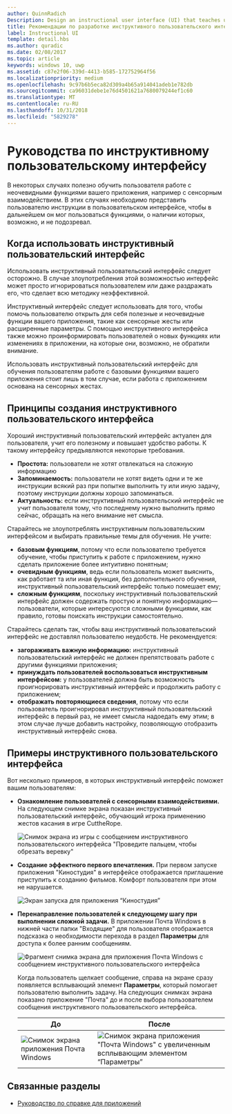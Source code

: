 ```yaml
---
author: QuinnRadich
Description: Design an instructional user interface (UI) that teaches users how to work with your UWP app.
title: Рекомендации по разработке инструктивного пользовательского интерфейса
label: Instructional UI
template: detail.hbs
ms.author: quradic
ms.date: 02/08/2017
ms.topic: article
keywords: windows 10, uwp
ms.assetid: c87e2f06-339d-4413-b585-172752964f56
ms.localizationpriority: medium
ms.openlocfilehash: 9c97b6b5eca82d309a4b65a914041adeb1e782db
ms.sourcegitcommit: ca96031debe1e76d4501621a7680079244ef1c60
ms.translationtype: MT
ms.contentlocale: ru-RU
ms.lasthandoff: 10/31/2018
ms.locfileid: "5829278"
---
```

# <a name="instructional-ui-guidelines"></a>Руководства по инструктивному пользовательскому интерфейсу



В некоторых случаях полезно обучить пользователя работе с неочевидными функциями вашего приложения, например с сенсорным взаимодействием. В этих случаях необходимо представить пользователю инструкции в пользовательском интерфейсе, чтобы в дальнейшем он мог пользоваться функциями, о наличии которых, возможно, и не подозревал.

## <a name="when-to-use-instructional-ui"></a>Когда использовать инструктивный пользовательский интерфейс

Использовать инструктивный пользовательский интерфейс следует осторожно. В случае злоупотребления этой возможностью интерфейс может просто игнорироваться пользователем или даже раздражать его, что сделает всю методику неэффективной.

Инструктивный интерфейс следует использовать для того, чтобы помочь пользователю открыть для себя полезные и неочевидные функции вашего приложения, такие как сенсорные жесты или расширенные параметры. С помощью инструктивного интерфейса также можно проинформировать пользователей о новых функциях или изменениях в приложении, на которые они, возможно, не обратили внимание.

Использовать инструктивный пользовательский интерфейс для обучения пользователям работе с базовыми функциями вашего приложения стоит лишь в том случае, если работа с приложением основана на сенсорных жестах.

## <a name="principles-of-writing-instructional-ui"></a>Принципы создания инструктивного пользовательского интерфейса

Хороший инструктивный пользовательский интерфейс актуален для пользователя, учит его полезному и повышает удобство работы. К такому интерфейсу предъявляются некоторые требования.

-   **Простота:** пользователи не хотят отвлекаться на сложную информацию
-   **Запоминаемость:** пользователи не хотят видеть одни и те же инструкции всякий раз при попытке выполнить ту или иную задачу, поэтому инструкции должны хорошо запоминаться.
-   **Актуальность:** если инструктивный пользовательский интерфейс не учит пользователя тому, что последнему нужно выполнить прямо сейчас, обращать на него внимание нет смысла.

Старайтесь не злоупотреблять инструктивным пользовательским интерфейсом и выбирать правильные темы для обучения. Не учите:

-   **базовым функциям**, потому что если пользователю требуется обучение, чтобы приступить к работе с приложением, нужно сделать приложение более интуитивно понятным;
-   **очевидным функциям**, ведь если пользователь может выяснить, как работает та или иная функция, без дополнительного обучения, инструктивный пользовательский интерфейс только помешает ему;
-   **сложным функциям**, поскольку инструктивный пользовательский интерфейс должен содержать простую и понятную информацию— пользователи, которые интересуются сложными функциями, как правило, готовы поискать инструкции самостоятельно.

Старайтесь сделать так, чтобы ваш инструктивный пользовательский интерфейс не доставлял пользователю неудобств. Не рекомендуется:

-   **загораживать важную информацию:** инструктивный пользовательский интерфейс не должен препятствовать работе с другими функциями приложения;
-   **принуждать пользователей воспользоваться инструктивным интерфейсом:** у пользователей должна быть возможность проигнорировать инструктивный интерфейс и продолжить работу с приложением;
-   **отображать повторяющиеся сведения**, потому что если пользователь проигнорировал инструктивный пользовательский интерфейс в первый раз, не имеет смысла надоедать ему этим; в этом случае лучше добавить настройку, позволяющую отобразить инструктивный интерфейс снова.

## <a name="examples-of-instructional-ui"></a>Примеры инструктивного пользовательского интерфейса

Вот несколько примеров, в которых инструктивный интерфейс поможет вашим пользователям:

-   **Ознакомление пользователей с сенсорными взаимодействиями.** На следующем снимке экрана показан инструктивный пользовательский интерфейс, обучающий игрока применению жестов касания в игре CuttheRope.

    ![Снимок экрана из игры с сообщением инструктивного пользовательского интерфейса "Проведите пальцем, чтобы обрезать веревку"](images/in-game-controls-3.png)

-   **Создание эффектного первого впечатления.** При первом запуске приложения "Киностудия" в интерфейсе отображается приглашение приступить к созданию фильмов. Комфорт пользователя при этом не нарушается.

    ![Экран запуска для приложения “Киностудия”](images/instructional-ui-movie.png)

-   **Перенаправление пользователей к следующему шагу при выполнении сложной задачи.** В приложении Почта Windows в нижней части папки "Входящие" для пользователя отображается подсказка о необходимости перехода в раздел **Параметры** для доступа к более ранним сообщениям.

    ![Фрагмент снимка экрана для приложения Почта Windows с сообщением инструктивного пользовательского интерфейса](images/instructional-ui-mail-inbox.png)

    Когда пользователь щелкает сообщение, справа на экране сразу появляется всплывающий элемент **Параметры**, который помогает пользователю выполнить задачу. На следующих снимках экрана показано приложение "Почта" до и после выбора пользователем сообщения инструктивного пользовательского интерфейса.

    | До                                                               | После                                                                                                        |
    |----------------------------------------------------------------------|--------------------------------------------------------------------------------------------------------------|
    | ![Снимок экрана приложения Почта Windows](images/instructional-ui-mail.png) | ![Снимок экрана приложения "Почта Windows" с увеличенным всплывающим элементом “Параметры”](images/instructional-ui-mail-flyout.png) |

## <a name="related-articles"></a>Связанные разделы

* [Руководство по справке для приложений](guidelines-for-app-help.md)
